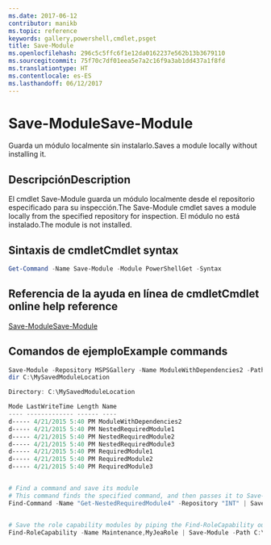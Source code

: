 ```yaml
---
ms.date: 2017-06-12
contributor: manikb
ms.topic: reference
keywords: gallery,powershell,cmdlet,psget
title: Save-Module
ms.openlocfilehash: 296c5c5ffc6f1e12da0162237e562b13b3679110
ms.sourcegitcommit: 75f70c7df01eea5e7a2c16f9a3ab1dd437a1f8fd
ms.translationtype: HT
ms.contentlocale: es-ES
ms.lasthandoff: 06/12/2017
---
```

# <a name="save-module"></a><span data-ttu-id="c4ec2-103">Save-Module</span><span class="sxs-lookup"><span data-stu-id="c4ec2-103">Save-Module</span></span>

<span data-ttu-id="c4ec2-104">Guarda un módulo localmente sin instalarlo.</span><span class="sxs-lookup"><span data-stu-id="c4ec2-104">Saves a module locally without installing it.</span></span>

## <a name="description"></a><span data-ttu-id="c4ec2-105">Descripción</span><span class="sxs-lookup"><span data-stu-id="c4ec2-105">Description</span></span>

<span data-ttu-id="c4ec2-106">El cmdlet Save-Module guarda un módulo localmente desde el repositorio especificado para su inspección.</span><span class="sxs-lookup"><span data-stu-id="c4ec2-106">The Save-Module cmdlet saves a module locally from the specified repository for inspection.</span></span> <span data-ttu-id="c4ec2-107">El módulo no está instalado.</span><span class="sxs-lookup"><span data-stu-id="c4ec2-107">The module is not installed.</span></span>

## <a name="cmdlet-syntax"></a><span data-ttu-id="c4ec2-108">Sintaxis de cmdlet</span><span class="sxs-lookup"><span data-stu-id="c4ec2-108">Cmdlet syntax</span></span>
```powershell
Get-Command -Name Save-Module -Module PowerShellGet -Syntax
```

## <a name="cmdlet-online-help-reference"></a><span data-ttu-id="c4ec2-109">Referencia de la ayuda en línea de cmdlet</span><span class="sxs-lookup"><span data-stu-id="c4ec2-109">Cmdlet online help reference</span></span>

[<span data-ttu-id="c4ec2-110">Save-Module</span><span class="sxs-lookup"><span data-stu-id="c4ec2-110">Save-Module</span></span>](http://go.microsoft.com/fwlink/?LinkId=531351)

## <a name="example-commands"></a><span data-ttu-id="c4ec2-111">Comandos de ejemplo</span><span class="sxs-lookup"><span data-stu-id="c4ec2-111">Example commands</span></span>

```powershell
Save-Module -Repository MSPSGallery -Name ModuleWithDependencies2 -Path C:\MySavedModuleLocation
dir C:\MySavedModuleLocation

Directory: C:\MySavedModuleLocation

Mode LastWriteTime Length Name
---- ------------- ------ ----
d----- 4/21/2015 5:40 PM ModuleWithDependencies2
d----- 4/21/2015 5:40 PM NestedRequiredModule1
d----- 4/21/2015 5:40 PM NestedRequiredModule2
d----- 4/21/2015 5:40 PM NestedRequiredModule3
d----- 4/21/2015 5:40 PM RequiredModule1
d----- 4/21/2015 5:40 PM RequiredModule2
d----- 4/21/2015 5:40 PM RequiredModule3


# Find a command and save its module
# This command finds the specified command, and then passes it to Save-Module to save it to the C:\temp folder.
Find-Command -Name "Get-NestedRequiredModule4" -Repository "INT" | Save-Module -Path "C:\temp\" -Verbose


# Save the role capability modules by piping the Find-RoleCapability output to Save-Module cmdlet.
Find-RoleCapability -Name Maintenance,MyJeaRole | Save-Module -Path C:\MyModulesPath

```

